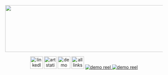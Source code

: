 <img src="https://wallpapers.com/images/hd/pink-solid-color-625ntfjzqib0tpk2.jpg" height="150" width="2000"/>

<p align="center"> 
<a href="https://linkedin.com/in/ongoreba"><img src="https://img.icons8.com/?size=100&id=8808&format=png&color=ffffff" alt="linkedIn account" width="40px" height="40px"></a> <a href="https://ongoreba.artstation.com/" target="_blank" rel="noreferrer"><img src="https://img.icons8.com/?size=100&id=pB77uEobJRjy&format=png&color=ffffff" alt="artstation portfolio" width="40" height="40"/></a> <a href="https://vimeo.com/907978064" target="_blank" rel="noreferrer"><img src="https://img.icons8.com/?size=100&id=38250&format=png&color=ffffff" alt="demo reel" width="40" height="40"/></a> <a href="https://ongoreba.carrd.co/" target="_blank" rel="noreferrer"><img src="https://img.icons8.com/?size=100&id=0GU4b5gZ4PdA&format=png&color=ffffff" alt="all links" width="40" height="40"/></a>
<a href="https://vimeo.com/907978064">
<picture>
  <source media="(prefers-color-scheme: dark)" srcset="https://img.icons8.com/?size=40&id=38250&format=png&color=ffceeb">
  <img alt="demo reel" src="https://img.icons8.com/?size=40&id=38250&format=png&color=c33c82">
</picture>
</a>
<a href="https://ongoreba.carrd.co/">
<picture>
  <source media="(prefers-color-scheme: dark)"
  srcset="https://img.icons8.com/?size=40&id=0GU4b5gZ4PdA&format=png&color=ffffff">
  <img alt="demo reel" src="https://img.icons8.com/?size=40&id=0GU4b5gZ4PdA&format=png&color=ffffff">
</picture>
</a>
</p>

<!--
**ongoreba/ongoreba** is a ✨ _special_ ✨ repository because its `README.md` (this file) appears on your GitHub profile.

Here are some ideas to get you started:

- 🔭 I’m currently working on ...
- 🌱 I’m currently learning ...
- 👯 I’m looking to collaborate on ...
- 🤔 I’m looking for help with ...
- 💬 Ask me about ...
- 📫 How to reach me: ...
- 😄 Pronouns: ...
- ⚡ Fun fact: ...
-->
